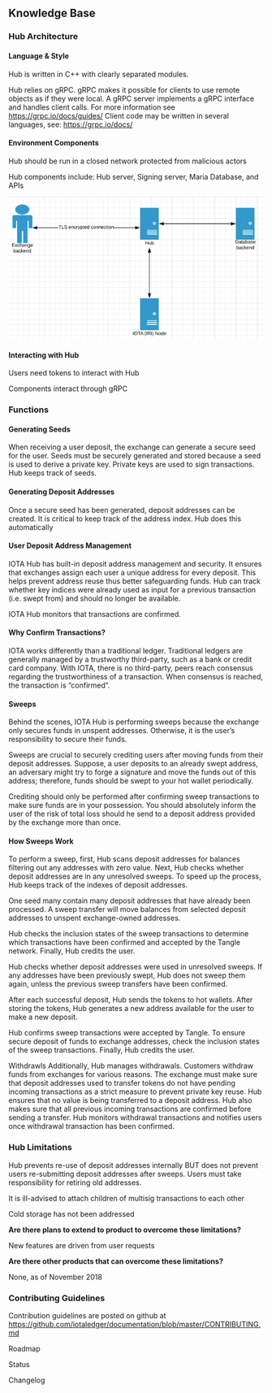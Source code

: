 ## Knowledge Base

### Hub Architecture

#### Language & Style

Hub is written in C++ with clearly separated modules.  

Hub relies on gRPC.  gRPC makes it possible for clients to use remote objects as if they were local.  A gRPC server implements a gRPC interface and handles client calls.  For more information see https://grpc.io/docs/guides/  Client code may be written in several languages, see: https://grpc.io/docs/
 
#### Environment Components	

Hub should be run in a closed network protected from malicious actors

Hub components include:  Hub server, Signing server, Maria Database, and APIs

![](images/components.jpg?raw=true)

#### Interacting with Hub 

Users need tokens to interact with Hub

Components interact through gRPC

### Functions

#### Generating Seeds
When receiving a user deposit, the exchange can generate a secure seed for the user. Seeds must be securely generated and stored because a seed is used to derive a private key. Private keys are used to sign transactions.  Hub keeps track of seeds.
 
#### Generating Deposit Addresses
Once a secure seed has been generated, deposit addresses can be created.  It is critical to keep track of the address index.  Hub does this automatically
 
#### User Deposit Address Management
IOTA Hub has built-in deposit address management and security.  It ensures that exchanges assign each user a unique address for every deposit. This helps prevent address reuse thus better safeguarding funds. Hub can track whether key indices were already used as input for a previous transaction (i.e. swept from) and should no longer be available.
 
IOTA Hub monitors that transactions are confirmed.
 
#### Why Confirm Transactions?
IOTA works differently than a traditional ledger. Traditional ledgers are generally managed by a trustworthy third-party, such as a bank or credit card company. With IOTA, there is no third-party, peers reach consensus regarding the trustworthiness of a transaction. When consensus is reached, the transaction is “confirmed”.
 
#### Sweeps
Behind the scenes, IOTA Hub is performing sweeps because the exchange only secures funds in unspent addresses. Otherwise, it is the user’s responsibility to secure their funds.
 
Sweeps are crucial to securely crediting users after moving funds from their deposit addresses. Suppose, a user deposits to an already swept address, an adversary might try to forge a signature and move the funds out of this address; therefore, funds should be swept to your hot wallet periodically.
 
Crediting should only be performed after confirming sweep transactions to make sure funds are in your possession.  You should absolutely inform the user of the risk of total loss should he send to a deposit address provided by the exchange more than once.

#### How Sweeps Work
To perform a sweep, first, Hub scans deposit addresses for balances filtering out any addresses with zero value. Next, Hub checks whether deposit addresses are in any unresolved sweeps. To speed up the process, Hub keeps track of the indexes of deposit addresses.
 
One seed many contain many deposit addresses that have already been processed. A sweep transfer will move balances from selected deposit addresses to unspent exchange-owned addresses.
 
Hub checks the inclusion states of the sweep transactions to determine which transactions have been confirmed and accepted by the Tangle network. Finally, Hub credits the user.
 
Hub checks whether deposit addresses were used in unresolved sweeps.  If any addresses have been previously swept, Hub does not sweep them again, unless the previous sweep transfers have been confirmed.
 
After each successful deposit, Hub sends the tokens to hot wallets.  After storing the tokens, Hub generates a new address available for the user to make a new deposit.  
 
Hub confirms sweep transactions were accepted by Tangle. To ensure secure deposit of funds to exchange addresses, check the inclusion states of the sweep transactions. Finally, Hub credits the user.
 
Withdrawls
Additionally, Hub manages withdrawals.  Customers withdraw funds from exchanges for various reasons. The exchange must make sure that deposit addresses used to transfer tokens do not have pending incoming transactions as a strict measure to prevent private key reuse.  Hub ensures that no value is being transferred to a deposit address.  Hub also makes sure that all previous incoming transactions are confirmed before sending a transfer.  Hub monitors withdrawal transactions and notifies users once withdrawal transaction has been confirmed.

### Hub Limitations

Hub prevents re-use of deposit addresses internally BUT does not prevent users re-submitting deposit addresses after sweeps.  Users must take responsibility for retiring old addresses.

It is ill-advised to attach children of multisig transactions to each other
 
Cold storage has not been addressed


**Are there plans to extend to product to overcome these limitations?**

New features are driven from user requests


**Are there other products that can overcome these limitations?**

None, as of November 2018


### Contributing Guidelines

Contribution guidelines are posted on github at https://github.com/iotaledger/documentation/blob/master/CONTRIBUTING.md

Roadmap

Status

Changelog
